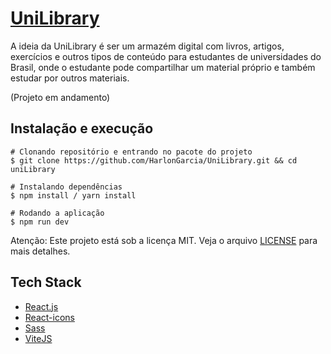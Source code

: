 # [UniLibrary]()

A ideia da UniLibrary é ser um armazém digital com livros, artigos, exercícios e outros tipos de conteúdo para estudantes de universidades do Brasil, onde o estudante pode compartilhar um material próprio e também estudar por outros materiais.

(Projeto em andamento)

## Instalação e execução

```
# Clonando repositório e entrando no pacote do projeto
$ git clone https://github.com/HarlonGarcia/UniLibrary.git && cd uniLibrary

# Instalando dependências
$ npm install / yarn install

# Rodando a aplicação
$ npm run dev
```
Atenção: Este projeto está sob a licença MIT. Veja o arquivo [LICENSE](LICENSE.md) para mais detalhes.

## Tech Stack

-  [React.js](https://pt-br.reactjs.org/)
-  [React-icons](https://react-icons.github.io/react-icons/)
-  [Sass](https://sass-lang.com/install)
-  [ViteJS](https://vitejs.dev/)
